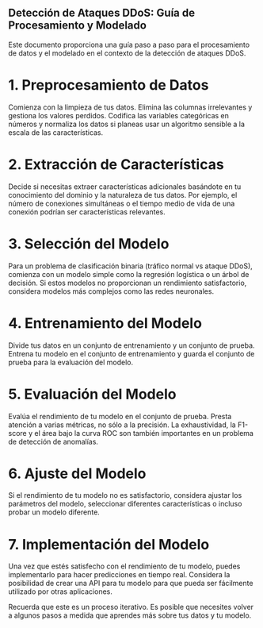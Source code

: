 ## Detección de Ataques DDoS: Guía de Procesamiento y Modelado
Este documento proporciona una guía paso a paso para el procesamiento de datos y el modelado en el contexto de la detección de ataques DDoS.

# 1. Preprocesamiento de Datos
Comienza con la limpieza de tus datos. Elimina las columnas irrelevantes y gestiona los valores perdidos. Codifica las variables categóricas en números y normaliza los datos si planeas usar un algoritmo sensible a la escala de las características.

# 2. Extracción de Características
Decide si necesitas extraer características adicionales basándote en tu conocimiento del dominio y la naturaleza de tus datos. Por ejemplo, el número de conexiones simultáneas o el tiempo medio de vida de una conexión podrían ser características relevantes.

# 3. Selección del Modelo
Para un problema de clasificación binaria (tráfico normal vs ataque DDoS), comienza con un modelo simple como la regresión logística o un árbol de decisión. Si estos modelos no proporcionan un rendimiento satisfactorio, considera modelos más complejos como las redes neuronales.

# 4. Entrenamiento del Modelo
Divide tus datos en un conjunto de entrenamiento y un conjunto de prueba. Entrena tu modelo en el conjunto de entrenamiento y guarda el conjunto de prueba para la evaluación del modelo.

# 5. Evaluación del Modelo
Evalúa el rendimiento de tu modelo en el conjunto de prueba. Presta atención a varias métricas, no sólo a la precisión. La exhaustividad, la F1-score y el área bajo la curva ROC son también importantes en un problema de detección de anomalías.

# 6. Ajuste del Modelo
Si el rendimiento de tu modelo no es satisfactorio, considera ajustar los parámetros del modelo, seleccionar diferentes características o incluso probar un modelo diferente.

# 7. Implementación del Modelo
Una vez que estés satisfecho con el rendimiento de tu modelo, puedes implementarlo para hacer predicciones en tiempo real. Considera la posibilidad de crear una API para tu modelo para que pueda ser fácilmente utilizado por otras aplicaciones.

Recuerda que este es un proceso iterativo. Es posible que necesites volver a algunos pasos a medida que aprendes más sobre tus datos y tu modelo.